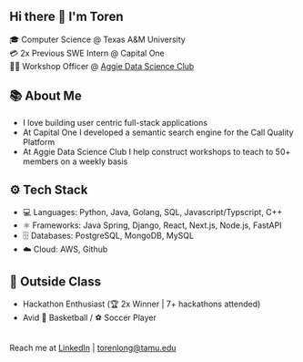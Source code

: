 ## Hi there 👋 I'm Toren

🎓 Computer Science @ Texas A&M University  
💳 2x Previous SWE Intern @ Capital One  
🧑‍🏫 Workshop Officer @ [Aggie Data Science Club](https://www.linkedin.com/company/aggiedatascience)  

## 📚 About Me

- I love building user centric full-stack applications
- At Capital One I developed a semantic search engine for the Call Quality Platform
- At Aggie Data Science Club I help construct workshops to teach to 50+ members on a weekly basis

## ⚙️ Tech Stack

- 💻 Languages: Python, Java, Golang, SQL, Javascript/Typscript, C++
- ⚛️ Frameworks: Java Spring, Django, React, Next.js, Node.js, FastAPI
- 🗄️ Databases: PostgreSQL, MongoDB, MySQL
- ☁️ Cloud: AWS, Github

## 🌱 Outside Class

- Hackathon Enthusiast (🏆 2x Winner | 7+ hackathons attended)
- Avid 🏀 Basketball / ⚽ Soccer Player

##
Reach me at [LinkedIn](https://www.linkedin.com/in/torenlong/) | torenlong@tamu.edu

<!--
**Venler34/venler34** is a ✨ _special_ ✨ repository because its `README.md` (this file) appears on your GitHub profile.

Here are some ideas to get you started:

- 🔭 I’m currently working on ...
- 🌱 I’m currently learning ...
- 👯 I’m looking to collaborate on ...
- 🤔 I’m looking for help with ...
- 💬 Ask me about ...
- 📫 How to reach me: ...
- 😄 Pronouns: ...
- ⚡ Fun fact: ...
-->
